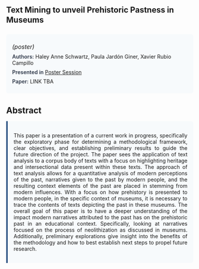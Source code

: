 
<style>    
    h2 {
        margin-top: 0;
        margin-bottom: 1.5rem;
        line-height: 1.3;
    }
    
    h3 {
        margin-top: 2rem;
        margin-bottom: 1rem;
        font-size: 1.4rem;
        font-weight:bold;
    }
    
    .metadata {
        background-color: #f7fafc;
        padding: 1rem;
        border-radius: 6px;
        margin-bottom: 2rem;
    }
    
    .metadata p {
        margin: 0.5rem 0;
    }
    
    .abstract {
        text-align: justify;
        padding: 1rem;
        background-color: #f7fafc;
        border-left: 4px solid #2c5282;
        border-radius: 0 6px 6px 0;
    }
    
    strong {
        color: #2d3748;
        font-weight: 600;
    }
</style>
<main role="main">
<h2>Text Mining to unveil Prehistoric Pastness in Museums</h2>

<section class="metadata">
<p style='font-size:1rem'><i>(poster)</i></p>
<p><strong>Authors:</strong> Haley Anne Schwartz, Paula Jardón Giner, Xavier Rubio Campillo</p>
<p><strong>Presented in</strong> <a href='/programme/#postersession'>Poster Session</a></p>
<p><strong>Paper:</strong> LINK TBA</p>
</section>

<section>
<h3>Abstract</h3>
<div class="abstract">
<p>This paper is a presentation of a current work in progress, specifically the exploratory phase for determining a methodological framework, clear objectives, and establishing preliminary results to guide the future direction of the project. The paper sees the application of text analysis to a corpus body of texts with a focus on highlighting heritage and intersectional data present within these texts. The approach of text analysis allows for a quantitative analysis of modern perceptions of the past, narratives given to the past by modern people, and the resulting context elements of the past are placed in stemming from modern influences. With a focus on how prehistory is presented to modern people, in the specific context of museums, it is necessary to trace the contents of texts depicting the past in these museums. The overall goal of this paper is to have a deeper understanding of the impact modern narratives attributed to the past has on the prehistoric past in an educational context. Specifically, looking at narratives focused on the process of neolithization as discussed in museums. Additionally, preliminary explorations give insight into the benefits of the methodology and how to best establish next steps to propel future research.</p>
</div>
</section>
</main>